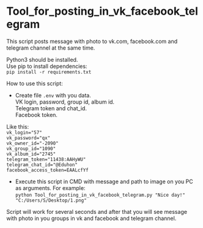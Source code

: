 Tool_for_posting_in_vk_facebook_telegram
=====================
 
This script posts message with photo to vk.com, facebook.com and telegram channel at the same time.  

Python3 should be installed.  
Use pip to install dependencies:  
```pip install -r requirements.txt```

How to use this script:  
* Create file  ```.env``` with you data.  
VK login, password, group id, album id.   
Telegram token and chat_id.  
Facebook token.   

Like this:  
```vk_login="57"```  
```vk_password="qx"```  
```vk_owner_id="-2090"```  
```vk_group_id="1090"```  
```vk_album_id="2745"```  
```telegram_token="11438:AAHyWU"```  
```telegram_chat_id="@Eduhon"```  
```facebook_access_token=EAALcfYf```  

* Execute this script in CMD with message and path to image on you PC as arguments.
For example:  
```python Tool_for_posting_in_vk_facebook_telegram.py "Nice day!" "C:/Users/S/Desktop/1.png"```

Script will work for several seconds and after that you will see message with photo in you groups in vk and facebook and telegram channel.
